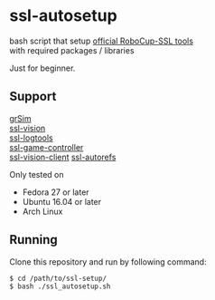 # ssl-autosetup

bash script that setup [official RoboCup-SSL tools](https://github.com/RoboCup-SSL)  
with required packages / libraries

Just for beginner.

## Support

[grSim](https://github.com/RoboCup-SSL/grSim)  
[ssl-vision](https://github.com/RoboCup-SSL/ssl-vision)  
[ssl-logtools](https://github.com/RoboCup-SSL/ssl-logtools)  
[ssl-game-controller](https://github.com/RoboCup-SSL/ssl-game-controller)  
[ssl-vision-client](https://github.com/RoboCup-SSL/ssl-vision-client)
[ssl-autorefs](https://github.com/RoboCup-SSL/ssl-autorefs)

Only tested on

* Fedora 27 or later
* Ubuntu 16.04 or later
* Arch Linux

## Running

Clone this repository and run by following command:  

```
$ cd /path/to/ssl-setup/
$ bash ./ssl_autosetup.sh
```
